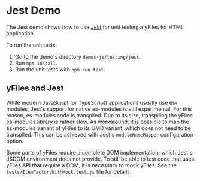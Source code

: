 <!--
 //////////////////////////////////////////////////////////////////////////////
 // @license
 // This file is part of yFiles for HTML 2.6.
 // Use is subject to license terms.
 //
 // Copyright (c) 2000-2023 by yWorks GmbH, Vor dem Kreuzberg 28,
 // 72070 Tuebingen, Germany. All rights reserved.
 //
 //////////////////////////////////////////////////////////////////////////////
-->
# Jest Demo

The Jest demo shows how to use [Jest](https://jestjs.io/) for unit testing a yFiles for HTML application.

To run the unit tests:

1.  Go to the demo's directory `demos-js/testing/jest`.
2.  Run `npm install`.
3.  Run the unit tests with `npm run test`.

## yFiles and Jest

While modern JavaScript (or TypeScript) applications usually use es-modules, Jest's support for native es-modules is still experimental. For this reason, es-modules code is transpiled. Due to its size, transpiling the yFiles es-modules library is rather slow. As workaround, it is possible to map the es-modules variant of yFiles to its UMD variant, which does not need to be transpiled. This can be achieved with Jest's `moduleNameMapper` configuration option.

Some parts of yFiles require a complete DOM implementation, which Jest's JSDOM environment does not provide. To still be able to test code that uses yFiles API that require a DOM, it is necessary to mock yFiles. See the `tests/ItemFactoryWithMock.test.js` file for details.
